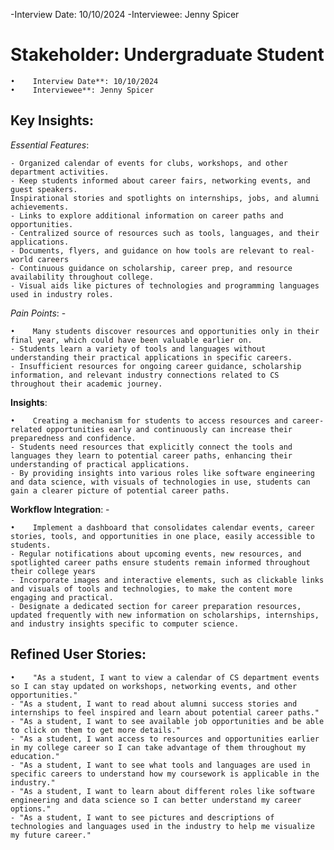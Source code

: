 -Interview Date: 10/10/2024 -Interviewee: Jenny Spicer 

# Stakeholder: Undergraduate Student 

    •    Interview Date**: 10/10/2024
    •    Interviewee**: Jenny Spicer

## Key Insights:

*Essential Features*: 

    - Organized calendar of events for clubs, workshops, and other department activities.
    - Keep students informed about career fairs, networking events, and guest speakers.
    Inspirational stories and spotlights on internships, jobs, and alumni achievements.
    - Links to explore additional information on career paths and opportunities.
    - Centralized source of resources such as tools, languages, and their applications.
    - Documents, flyers, and guidance on how tools are relevant to real-world careers
    - Continuous guidance on scholarship, career prep, and resource availability throughout college.
    - Visual aids like pictures of technologies and programming languages used in industry roles.
*Pain Points*: - 

    •    Many students discover resources and opportunities only in their final year, which could have been valuable earlier on.
    - Students learn a variety of tools and languages without understanding their practical applications in specific careers.
    - Insufficient resources for ongoing career guidance, scholarship information, and relevant industry connections related to CS throughout their academic journey.
    
**Insights**: 

    •    Creating a mechanism for students to access resources and career-related opportunities early and continuously can increase their preparedness and confidence.
    - Students need resources that explicitly connect the tools and languages they learn to potential career paths, enhancing their understanding of practical applications.
    - By providing insights into various roles like software engineering and data science, with visuals of technologies in use, students can gain a clearer picture of potential career paths.
    
**Workflow Integration**: - 

    •    Implement a dashboard that consolidates calendar events, career stories, tools, and opportunities in one place, easily accessible to students.
    - Regular notifications about upcoming events, new resources, and spotlighted career paths ensure students remain informed throughout their college years
    - Incorporate images and interactive elements, such as clickable links and visuals of tools and technologies, to make the content more engaging and practical.
    - Designate a dedicated section for career preparation resources, updated frequently with new information on scholarships, internships, and industry insights specific to computer science.
    
## Refined User Stories:

    •    "As a student, I want to view a calendar of CS department events so I can stay updated on workshops, networking events, and other opportunities."
    - "As a student, I want to read about alumni success stories and internships to feel inspired and learn about potential career paths."
    - "As a student, I want to see available job opportunities and be able to click on them to get more details."
    - "As a student, I want access to resources and opportunities earlier in my college career so I can take advantage of them throughout my education."
    - "As a student, I want to see what tools and languages are used in specific careers to understand how my coursework is applicable in the industry."
    - "As a student, I want to learn about different roles like software engineering and data science so I can better understand my career options."
    - "As a student, I want to see pictures and descriptions of technologies and languages used in the industry to help me visualize my future career."
